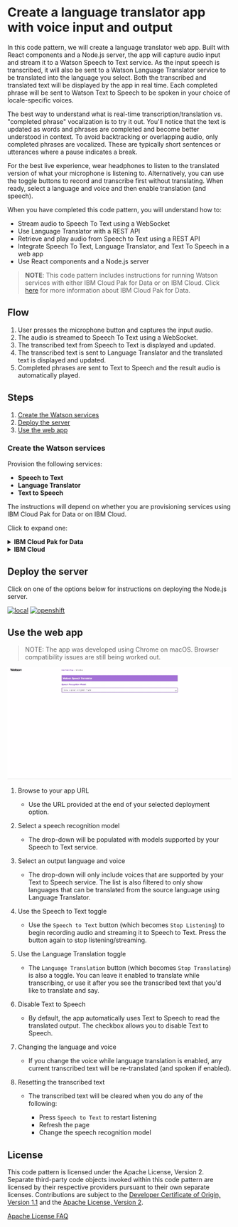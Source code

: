 # Create a language translator app with voice input and output

In this code pattern, we will create a language translator web app. Built with React components
and a Node.js server, the app will capture audio input and stream it to a
Watson Speech to Text service. As the input speech is transcribed, it will also be sent to a
Watson Language Translator service to be translated into the language you select. Both the transcribed and translated
text will be displayed by the app in real time. Each completed phrase will be sent to Watson Text to Speech to be spoken
in your choice of locale-specific voices.

The best way to understand what is real-time transcription/translation vs. "completed phrase" vocalization is
to try it out. You'll notice that the text is updated as words and phrases are completed and become better understood in
context. To avoid backtracking or overlapping audio, only completed phrases are vocalized. These are typically
short sentences or utterances where a pause indicates a break.

For the best live experience, wear headphones to listen to the translated version of what your microphone is listening to.
Alternatively, you can use the toggle buttons to record and transcribe first without translating. When ready, select
a language and voice and then enable translation (and speech).

When you have completed this code pattern, you will understand how to:

* Stream audio to Speech To Text using a WebSocket
* Use Language Translator with a REST API
* Retrieve and play audio from Speech to Text using a REST API
* Integrate Speech To Text, Language Translator, and Text To Speech in a web app
* Use React components and a Node.js server

> **NOTE**: This code pattern includes instructions for running Watson services with either IBM Cloud Pak for Data or on IBM Cloud.
> Click [here](https://www.ibm.com/products/cloud-pak-for-data) for more information about IBM Cloud Pak for Data.

<!-- TODO:
![architecture](doc/source/images/architecture.png)
-->

## Flow

1. User presses the microphone button and captures the input audio.
1. The audio is streamed to Speech To Text using a WebSocket.
1. The transcribed text from Speech to Text is displayed and updated.
1. The transcribed text is sent to Language Translator and the translated text is displayed and updated.
1. Completed phrases are sent to Text to Speech and the result audio is automatically played.

## Steps

1. [Create the Watson services](#create-the-watson-services)
2. [Deploy the server](#deploy-the-server)
3. [Use the web app](#use-the-web-app)


### Create the Watson services

Provision the following services:

* **Speech to Text**
* **Language Translator**
* **Text to Speech**

The instructions will depend on whether you are provisioning services using IBM Cloud Pak for Data or on IBM Cloud.

Click to expand one:

<details><summary><b>IBM Cloud Pak for Data</b></summary>
<p>
<p>
<i>Use the following instructions for each of the three services.</i>
<p>
<h5>Install and provision service instances</h5>
<p>
The services are not available by default. An administrator must install them on the IBM Cloud Pak for Data platform, and you must be given access to the service. To determine whether the service is installed, Click the <b>Services</b> icon (<img class="lazycontent" src="doc/source/images/services_icon.png" alt="services_icon"/>) and check whether the service is enabled.
<p>
<h5>Gather credentials</h5>
<p>
<ol>
    <li>For production use, create a user to use for authentication. From the main navigation menu (☰), select <b>Administer > Manage users</b> and then <b>+ New user</b>.</li>
    <li>From the main navigation menu (☰), select <b>My instances</b>.</li>
    <li>On the <b>Provisioned instances</b> tab, find your service instance, and then hover over the last column to find and click the ellipses icon. Choose <b>View details</b>.</li>
    <li>Copy the <b>URL</b> to use as the <b>{SERVICE_NAME}_URL</b> when you configure credentials.</li>
    <li><i>Optionally, copy the <b>Bearer token</b> to use in development testing only. It is not recommended to use the bearer token except during testing and development because that token does not expire.</i></li>
    <li>Use the <b>Menu</b> and select <b>Users</b> and <b>+ Add user</b> to grant your user access to this service instance. This is the user name (and password) you will use when you configure credentials to allow the Node.js server to authenticate.</li>
</ol>

</details>

<details><summary><b>IBM Cloud</b></summary>
<p>
<h5>Create the service instances</h5>
  <ul>
    <li>If you do not have an IBM Cloud account, register for a free trial account <a href="https://cloud.ibm.com/registration">here</a>.</li>
    <li>Create a <b>Speech to Text</b> instance from <a href="https://cloud.ibm.com/catalog/services/speech-to-text">the catalog</a>.</li>
    <li>Create a <b>Language Translator</b> instance from <a href="https://cloud.ibm.com/catalog/services/speech-to-text">the catalog</a>.</li>
    <li>Create a <b>Text to Speech</b> instance from <a href="https://cloud.ibm.com/catalog/services/speech-to-text">the catalog</a>.</li>
  </ul>
<h5>Gather credentials</h5>
  <ol>
    <li>From the main navigation menu (☰), select <b>Resource list</b> to find your services under <b>Services</b>.</li>
    <li>Click on each service to find the <b>Manage</b> view where you can collect the <b>API Key</b> and <b>URL</b> to use for each service when you configure credentials.
  </ol>

</details>

## Deploy the server

Click on one of the options below for instructions on deploying the Node.js server.

[![local](https://raw.githubusercontent.com/IBM/pattern-utils/master/deploy-buttons/local.png)](doc/source/local.md) [![openshift](https://raw.githubusercontent.com/IBM/pattern-utils/master/deploy-buttons/openshift.png)](doc/source/openshift.md)

## Use the web app

> NOTE: The app was developed using Chrome on macOS. Browser compatibility issues are still being worked out.

![watson-speech-translator.gif](doc/source/images/watson-speech-translator.gif)

1. Browse to your app URL

   * Use the URL provided at the end of your selected deployment option.

1. Select a speech recognition model

   * The drop-down will be populated with models supported by your Speech to Text service.
   
1. Select an output language and voice

   * The drop-down will only include voices that are supported by your Text to Speech service.
     The list is also filtered to only show languages that can be translated from the source
     language using Language Translator.
     
1. Use the Speech to Text toggle

   * Use the `Speech to Text` button (which becomes `Stop Listening`) to begin recording audio
     and streaming it to Speech to Text. Press the button again to stop listening/streaming.
     
1. Use the Language Translation toggle

   * The `Language Translation` button (which becomes `Stop Translating`) is also a toggle.
     You can leave it enabled to translate while transcribing, or use it after you see the
     transcribed text that you'd like to translate and say.
     
1. Disable Text to Speech

   * By default, the app automatically uses Text to Speech to read the translated output.
     The checkbox allows you to disable Text to Speech.

1. Changing the language and voice

   * If you change the voice while language translation is enabled, any current transcribed
     text will be re-translated (and spoken if enabled).
     
1. Resetting the transcribed text

   * The transcribed text will be cleared when you do any of the following:
   
     * Press `Speech to Text` to restart listening
     * Refresh the page
     * Change the speech recognition model

## License

This code pattern is licensed under the Apache License, Version 2. Separate third-party code objects invoked within this code pattern are licensed by their respective providers pursuant to their own separate licenses. Contributions are subject to the [Developer Certificate of Origin, Version 1.1](https://developercertificate.org/) and the [Apache License, Version 2](https://www.apache.org/licenses/LICENSE-2.0.txt).

[Apache License FAQ](https://www.apache.org/foundation/license-faq.html#WhatDoesItMEAN)
